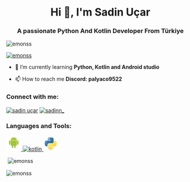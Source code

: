 <h1 align="center">Hi 👋, I'm Sadin Uçar</h1>
<h3 align="center">A passionate Python And Kotlin Developer From Türkiye</h3>

<p align="left"> <img src="https://komarev.com/ghpvc/?username=emonss&label=Profile%20views&color=0e75b6&style=flat" alt="emonss" /> </p>

<p align="left"> <a href="https://github.com/ryo-ma/github-profile-trophy"><img src="https://github-profile-trophy.vercel.app/?username=emonss" alt="emonss" /></a> </p>

- 🌱 I’m currently learning **Python, Kotlin and Android studio**

- 📫 How to reach me **Discord: palyaco9522**

<h3 align="left">Connect with me:</h3>
<p align="left">
<a href="[https://linkedin.com/in/Sadin Uçar](https://www.linkedin.com/in/sadin-u%C3%A7ar-b2ba0a250/)"
 " target="blank"><img align="center" src="https://raw.githubusercontent.com/rahuldkjain/github-profile-readme-generator/master/src/images/icons/Social/linked-in-alt.svg" alt="sadin uçar" height="30" width="40" /></a>
<a href="https://instagram.com/sadiinn_" target="blank"><img align="center" src="https://raw.githubusercontent.com/rahuldkjain/github-profile-readme-generator/master/src/images/icons/Social/instagram.svg" alt="sadinn_" height="30" width="40" /></a>
</p>

<h3 align="left">Languages and Tools:</h3>
<p align="left"> <a href="https://developer.android.com" target="_blank" rel="noreferrer"> <img src="https://raw.githubusercontent.com/devicons/devicon/master/icons/android/android-original-wordmark.svg" alt="android" width="40" height="40"/> </a> <a href="https://kotlinlang.org" target="_blank" rel="noreferrer"> <img src="https://www.vectorlogo.zone/logos/kotlinlang/kotlinlang-icon.svg" alt="kotlin" width="40" height="40"/> </a> <a href="https://www.python.org" target="_blank" rel="noreferrer"> <img src="https://raw.githubusercontent.com/devicons/devicon/master/icons/python/python-original.svg" alt="python" width="40" height="40"/> </a> </p>

<p>&nbsp;<img align="center" src="https://github-readme-stats.vercel.app/api?username=emonss&show_icons=true&locale=en" alt="emonss" /></p>

<p><img align="center" src="https://github-readme-streak-stats.herokuapp.com/?user=emonss&" alt="emonss" /></p>
